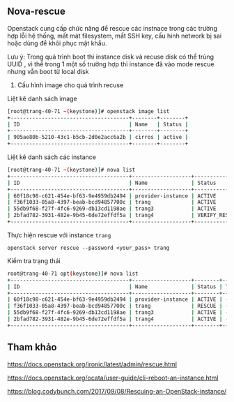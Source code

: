 ## Nova-rescue

Openstack cung cấp chức năng để rescue các instnace trong các trường hợp lỗi hệ thống, mất mát filesystem, mất SSH key, cấu hình network bị sai hoặc dùng để khôi phục mật khẩu.

Lưu ý: Trong quá trình boot thì instance disk và recuse disk có thể trùng UUID , vì thế trong 1 một số trường hợp thì instance đã vào mode rescue nhưng vẫn boot từ local disk

1. Cấu hình image cho quá trình recuse

Liệt kê danh sách image

```sh
[root@trang-40-71 ~(keystone)]# openstack image list
+--------------------------------------+--------+--------+
| ID                                   | Name   | Status |
+--------------------------------------+--------+--------+
| 905ae80b-5210-43c1-b5cb-2d0e2acc6a2b | cirros | active |
+--------------------------------------+--------+--------+
```

Liệt kê danh sách các instance 

```sh
[root@trang-40-71 ~(keystone)]# nova list
+--------------------------------------+-------------------+---------------+------------+-------------+----------------------------------------+
| ID                                   | Name              | Status        | Task State | Power State | Networks                               |
+--------------------------------------+-------------------+---------------+------------+-------------+----------------------------------------+
| 60f18c98-c621-454e-bf63-9e4959db2494 | provider-instance | ACTIVE        | -          | Running     | provider=192.168.40.124                |
| f36f1033-05a8-4397-beab-bcd94857700c | trang             | ACTIVE        | -          | Running     | provider=192.168.40.122                |
| 55db9f68-f27f-4fc6-9269-db13cd1198ae | trang3            | ACTIVE        | -          | Running     | selfservice=10.10.10.7, 192.168.40.126 |
| 2bfad782-3931-482e-9b45-6de72effdf5a | trang4            | VERIFY_RESIZE | -          | Running     | provider=192.168.40.123                |
+--------------------------------------+-------------------+---------------+------------+-------------+----------------------------------------+
```

Thực hiện rescue với instance `trang`

	openstack server rescue --password <your_pass> trang

Kiểm tra trạng thái 

```sh
root@trang-40-71 opt(keystone)]# nova list
+--------------------------------------+-------------------+--------+------------+-------------+----------------------------------------+
| ID                                   | Name              | Status | Task State | Power State | Networks                               |
+--------------------------------------+-------------------+--------+------------+-------------+----------------------------------------+
| 60f18c98-c621-454e-bf63-9e4959db2494 | provider-instance | ACTIVE | -          | Running     | provider=192.168.40.124                |
| f36f1033-05a8-4397-beab-bcd94857700c | trang             | RESCUE | -          | Running     | provider=192.168.40.122                |
| 55db9f68-f27f-4fc6-9269-db13cd1198ae | trang3            | ACTIVE | -          | Running     | selfservice=10.10.10.7, 192.168.40.126 |
| 2bfad782-3931-482e-9b45-6de72effdf5a | trang4            | ACTIVE | -          | Running     | provider=192.168.40.123                |
+--------------------------------------+-------------------+--------+------------+-------------+----------------------------------------+
```





## Tham khảo

https://docs.openstack.org/ironic/latest/admin/rescue.html

https://docs.openstack.org/ocata/user-guide/cli-reboot-an-instance.html

https://blog.codybunch.com/2017/09/08/Rescuing-an-OpenStack-instance/

